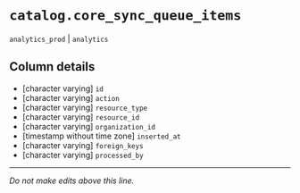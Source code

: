 # `catalog.core_sync_queue_items`
`analytics_prod` | `analytics`

## Column details
* [character varying] `id`
* [character varying] `action`
* [character varying] `resource_type`
* [character varying] `resource_id`
* [character varying] `organization_id`
* [timestamp without time zone] `inserted_at`
* [character varying] `foreign_keys`
* [character varying] `processed_by`

-------------------------------------------------------------------------------
*Do not make edits above this line.*
